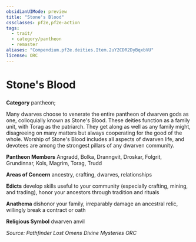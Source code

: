 ```yaml
---
obsidianUIMode: preview
title: "Stone's Blood"
cssclasses: pf2e,pf2e-action
tags:
  - trait/
  - category/pantheon
  - remaster
aliases: "Compendium.pf2e.deities.Item.2uY2CDR2DyBqxbVU"
license: ORC
---
```

# Stone's Blood

### 

**Category** pantheon; 




Many dwarves choose to venerate the entire pantheon of dwarven gods as one, colloquially known as Stone's Blood. These deities function as a family unit, with Torag as the patriarch. They get along as well as any family might, disagreeing on many matters but always cooperating for the good of the whole. Worship of Stone's Blood includes all aspects of dwarven life, and devotees are among the strongest pillars of any dwarven community.

**Pantheon Members** Angradd, Bolka, Dranngvit, Droskar, Folgrit, Grundinnar, Kols, Magrim, Torag, Trudd

**Areas of Concern** ancestry, crafting, dwarves, relationships

**Edicts** develop skills useful to your community (especially crafting, mining, and trading), honor your ancestors through tradition and rituals

**Anathema** dishonor your family, irreparably damage an ancestral relic, willingly break a contract or oath

**Religious Symbol** dwarven anvil

*Source: Pathfinder Lost Omens Divine Mysteries*
*ORC*